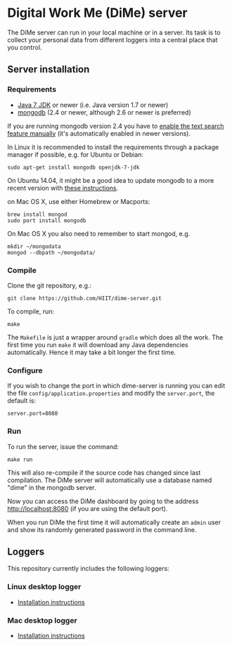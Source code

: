 # Digital Work Me (DiMe) server

The DiMe server can run in your local machine or in a server. Its task
is to collect your personal data from different loggers into a central
place that you control.

## Server installation

### Requirements

- [Java 7 JDK][4] or newer (i.e. Java version 1.7 or newer)
- [mongodb][2] (2.4 or newer, although 2.6 or newer is preferred)

If you are running mongodb version 2.4 you have to
[enable the text search feature manually][1] (it's automatically
enabled in newer versions).

In Linux it is recommended to install the requirements through a
package manager if possible, e.g. for Ubuntu or Debian:

    sudo apt-get install mongodb openjdk-7-jdk

On Ubuntu 14.04, it might be a good idea to update mongodb to a 
more recent version with [these instructions][8].

on Mac OS X, use either Homebrew or Macports:

    brew install mongod
    sudo port install mongodb

On Mac OS X you also need to remember to start mongod, e.g.

    mkdir ~/mongodata
    mongod --dbpath ~/mongodata/

### Compile

Clone the git repository, e.g.:

    git clone https://github.com/HIIT/dime-server.git

To compile, run:

    make

The `Makefile` is just a wrapper around `gradle` which does all the
work. The first time you run `make` it will download any Java
dependencies automatically. Hence it may take a bit longer the first
time.

### Configure

If you wish to change the port in which dime-server is running you can
edit the file `config/application.properties` and modify the
`server.port`, the default is:

    server.port=8080


### Run

To run the server, issue the command:

    make run

This will also re-compile if the source code has changed since last
compilation. The DiMe server will automatically use a database named
"dime" in the mongodb server.

Now you can access the DiMe dashboard by going to the address
<http://localhost:8080> (if you are using the default port).

When you run DiMe the first time it will automatically create an
`admin` user and show its randomly generated password in the command
line.

## Loggers

This repository currently includes the following loggers:

### Linux desktop logger

- [Installation instructions][3]

### Mac desktop logger

- [Installation instructions][5]

[1]: http://docs.mongodb.org/v2.4/tutorial/enable-text-search/
[2]: http://www.mongodb.org/
[3]: https://github.com/HIIT/dime-server/wiki/Linux-desktop
[4]: http://www.oracle.com/technetwork/java/javase/downloads/index.html
[5]: https://github.com/HIIT/dime-server/wiki/Mac-desktop
[6]: http://brew.sh/
[7]: https://www.macports.org/
[8]: http://docs.mongodb.org/manual/tutorial/install-mongodb-on-ubuntu/
